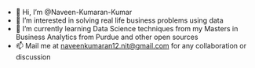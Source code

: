 - 👋 Hi, I’m @Naveen-Kumaran-Kumar
- 👀 I’m interested in solving real life business problems using data
- 🌱 I’m currently learning Data Science techniques from my Masters in Business Analytics from Purdue and other open sources
- 📫 Mail me at naveenkumaran12.nit@gmail.com for any collaboration or discussion

<!---
Naveen-Kumaran-Kumar/Naveen-Kumaran-Kumar is a ✨ special ✨ repository because its `README.md` (this file) appears on your GitHub profile.
You can click the Preview link to take a look at your changes.
--->
